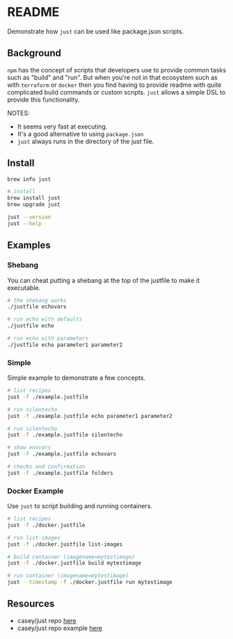 # README

Demonstrate how `just` can be used like package.json scripts.  

## Background

`npm` has the concept of scripts that developers use to provide common tasks such as "build" and "run".  But when you're not in that ecosystem such as with `terraform` or `docker` then you find having to provide readme with quite complicated build commands or custom scripts. `just` allows a simple DSL to provide this functionality.  

NOTES:

* It seems very fast at executing.  
* It's a good alternative to using `package.json`
* `just` always runs in the directory of the just file.  

## Install

```sh
brew info just

# install
brew install just
brew upgrade just

just --version  
just --help    
```

## Examples

### Shebang

You can cheat putting a shebang at the top of the justfile to make it executable.  

```sh
# the shebang works
./justfile echovars

# run echo with defaults
./justfile echo

# run echo with parameters
./justfile echo parameter1 parameter2
```

### Simple

Simple example to demonstrate a few concepts.  

```sh
# list recipes
just -f ./example.justfile

# run silentecho  
just -f ./example.justfile echo parameter1 parameter2

# run silentecho  
just -f ./example.justfile silentecho

# show envvars
just -f ./example.justfile echovars

# checks and confirmation
just -f ./example.justfile folders

```

### Docker Example

Use `just` to script building and running containers.  

```sh
# list recipes
just -f ./docker.justfile

# run list-images
just -f ./docker.justfile list-images

# build container (imagename=mytestimage)
just -f ./docker.justfile build mytestimage

# run container (imagename=mytestimage)
just --timestamp -f ./docker.justfile run mytestimage
```

## Resources

* casey/just repo [here](https://github.com/casey/just)  
* casey/just repo example [here](https://github.com/casey/just/blob/master/justfile)  
